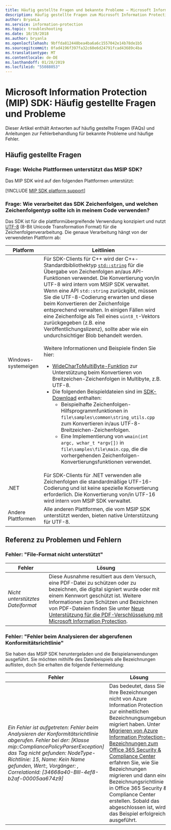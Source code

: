```yaml
---
title: Häufig gestellte Fragen und bekannte Probleme – Microsoft Information Protection SDK
description: Häufig gestellte Fragen zum Microsoft Information Protection SDK (MIP SDK) und Hilfestellung zur Fehlerbehandlung bei Problemen und Fehlern
author: BryanLa
ms.service: information-protection
ms.topic: troubleshooting
ms.date: 10/19/2018
ms.author: bryanla
ms.openlocfilehash: 9bffda812448bea4ba6a6c1557042e14b78de1b5
ms.sourcegitcommit: 0fad4196f397fa32c60e6d24791fcad43689c4ba
ms.translationtype: MT
ms.contentlocale: de-DE
ms.lasthandoff: 01/28/2019
ms.locfileid: "55088053"
---
```

# <a name="microsoft-information-protection-mip-sdk-faqs-and-issues"></a>Microsoft Information Protection (MIP) SDK: Häufig gestellte Fragen und Probleme

Dieser Artikel enthält Antworten auf häufig gestellte Fragen (FAQs) und Anleitungen zur Fehlerbehandlung für bekannte Probleme und häufige Fehler.

## <a name="frequently-asked-questions"></a>Häufig gestellte Fragen 

### <a name="question-which-platforms-are-supported-by-the-mip-sdk"></a>Frage: Welche Plattformen unterstützt das MSIP SDK?

Das MIP SDK wird auf den folgenden Plattformen unterstützt:

[!INCLUDE [MIP SDK platform support](../includes/mip-sdk-platform-support.md)]

### <a name="question-how-does-the-sdk-handle-strings-and-what-string-type-should-i-be-using-in-my-code"></a>Frage: Wie verarbeitet das SDK Zeichenfolgen, und welchen Zeichenfolgentyp sollte ich in meinem Code verwenden?

Das SDK ist für die plattformübergreifende Verwendung konzipiert und nutzt [UTF-8](https://wikipedia.org/wiki/UTF-8) (8-Bit Unicode Transformation Format) für die Zeichenfolgenverarbeitung. Die genaue Verarbeitung hängt von der verwendeten Plattform ab:

| Platform | Leitlinien |
|-|-|
| Windows-systemeigen | Für SDK-Clients für C++ wird der C++-Standardbibliothektyp [`std::string`](https://wikipedia.org/wiki/C%2B%2B_string_handling) für die Übergabe von Zeichenfolgen an/aus API-Funktionen verwendet. Die Konvertierung von/in UTF-8 wird intern vom MSIP SDK verwaltet. Wenn eine API `std::string` zurückgibt, müssen Sie die UTF-8-Codierung erwarten und diese beim Konvertieren der Zeichenfolge entsprechend verwalten. In einigen Fällen wird eine Zeichenfolge als Teil eines `uint8_t`-Vektors zurückgegeben (z.B. eine Veröffentlichungslizenz), sollte aber wie ein undurchsichtiger Blob behandelt werden.<br><br>Weitere Informationen und Beispiele finden Sie hier:<ul><li>[WideCharToMultiByte-Funktion](/windows/desktop/api/stringapiset/nf-stringapiset-widechartomultibyte) zur Unterstützung beim Konvertieren von Breitzeichen-Zeichenfolgen in Multibyte, z.B. UTF-8.<li>Die folgenden Beispieldateien sind im [SDK-Download](setup-configure-mip.md#configure-your-client-workstation) enthalten:<ul><li>Beispielhafte Zeichenfolgen-Hilfsprogrammfunktionen in `file\samples\common\string_utils.cpp` zum Konvertieren in/aus UTF-8-Breitzeichen-Zeichenfolgen.<li>Eine Implementierung von `wmain(int argc, wchar_t *argv[])` in `file\samples\file\main.cpp`, die die vorhergehenden Zeichenfolgen-Konvertierungsfunktionen verwendet.</li></ul></ul>|
| .NET | Für SDK-Clients für .NET verwenden alle Zeichenfolgen die standardmäßige UTF-16-Codierung und ist keine spezielle Konvertierung erforderlich. Die Konvertierung von/in UTF-16 wird intern vom MSIP SDK verwaltet. |
| Andere Plattformen | Alle anderen Plattformen, die vom MSIP SDK unterstützt werden, bieten native Unterstützung für UTF-8. |

## <a name="issues-and-errors-reference"></a>Referenz zu Problemen und Fehlern

### <a name="error-file-format-not-supported"></a>Fehler: "File-Format nicht unterstützt"  

| Fehler | Lösung |
|-|-|
|*Nicht unterstütztes Dateiformat*| Diese Ausnahme resultiert aus dem Versuch, eine PDF-Datei zu schützen oder zu bezeichnen, die digital signiert wurde oder mit einem Kennwort geschützt ist. Weitere Informationen zum Schützen und Bezeichnen von PDF-Dateien finden Sie unter [Neue Unterstützung für die PDF-Verschlüsselung mit Microsoft Information Protection](https://techcommunity.microsoft.com/t5/Azure-Information-Protection/New-support-for-PDF-encryption-with-Microsoft-Information/ba-p/262757).|

### <a name="error-failed-to-parse-the-acquired-compliance-policy"></a>Fehler: "Fehler beim Analysieren der abgerufenen Konformitätsrichtlinie"  

Sie haben das MSIP SDK heruntergeladen und die Beispielanwendungen ausgeführt. Sie möchten mithilfe des Dateibeispiels alle Bezeichnungen auflisten, doch Sie erhalten die folgende Fehlermeldung:

| Fehler | Lösung |
|-|-|
|*Ein Fehler ist aufgetreten: Fehler beim Analysieren der Konformitätsrichtlinie abgerufen. Fehler bei der: [Klasse mip::CompliancePolicyParserException] das Tag nicht gefunden: NodeType-Richtlinie: 15, Name: Kein Name gefunden, Wert:, Vorgänger: <SyncFile> <Content>, CorrelationId: [34668a40-Blll-4ef8-b2af-00005aa674z9]*| Das bedeutet, dass Sie Ihre Bezeichnungen nicht von Azure Information Protection zur einheitlichen Bezeichnungsumgebung migriert haben. Unter [Migrieren von Azure Information Protection-Bezeichnungen zum Office 365 Security & Compliance Center](/azure/information-protection/configure-policy-migrate-labels) erfahren Sie, wie Sie Bezeichnungen migrieren und dann eine Bezeichnungsrichtlinie in Office 365 Security & Compliance Center erstellen. Sobald das abgeschlossen ist, wird das Beispiel erfolgreich ausgeführt.|
